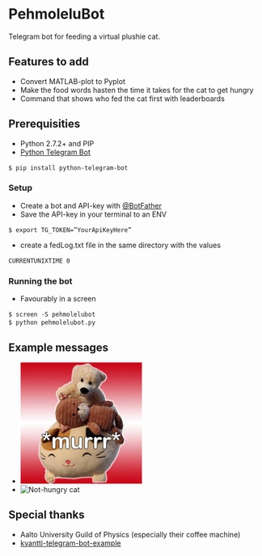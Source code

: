 # PehmoleluBot

Telegram bot for feeding a virtual plushie cat.

## Features to add
* Convert MATLAB-plot to Pyplot
* Make the food words hasten the time it takes for the cat to get hungry
* Command that shows who fed the cat first with leaderboards


## Prerequisities
* Python 2.7.2+ and PIP
* [Python Telegram Bot](https://github.com/python-telegram-bot/python-telegram-bot)
```
$ pip install python-telegram-bot
```

### Setup
* Create a bot and API-key with [@BotFather](http://t.me/BotFather)
* Save the API-key in your terminal to an ENV
```
$ export TG_TOKEN=”YourApiKeyHere”
```
* create a fedLog.txt file in the same directory with the values
```
CURRENTUNIXTIME 0
```

### Running the bot
* Favourably in a screen
```
$ screen -S pehmolelubot
$ python pehmolelubot.py
```


## Example messages
* <img src="https://raw.githubusercontent.com/NikoDaGreat/PehmoleluBot/master/murr.jpg" alt="Hungry cat" width="50%" height="50%" />
* <img src="https://i.imgur.com/q8YjhgY.png" alt="Not-hungry cat" width="40%" height="40%" />


## Special thanks
* Aalto University Guild of Physics (especially their coffee machine)
* [kvantti-telegram-bot-example](https://github.com/EinariTuukkanen/kvantti-telegram-bot-example)
